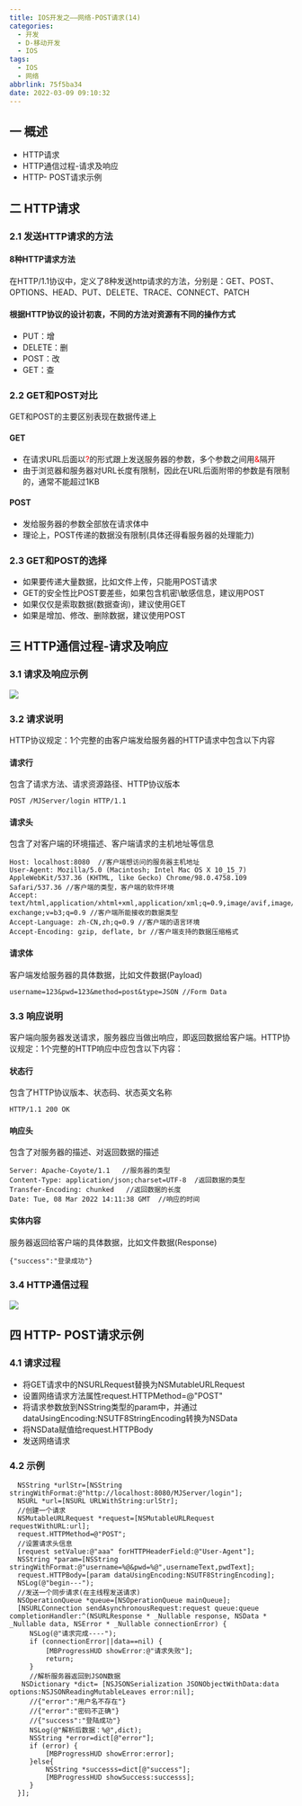 ```yaml
---
title: IOS开发之——网络-POST请求(14)
categories:
  - 开发
  - D-移动开发
  - IOS
tags:
  - IOS
  - 网络
abbrlink: 75f5ba34
date: 2022-03-09 09:10:32
---
```

## 一 概述

* HTTP请求
* HTTP通信过程-请求及响应
* HTTP- POST请求示例

<!--more-->

## 二 HTTP请求

### 2.1 发送HTTP请求的方法

#### 8种HTTP请求方法

在HTTP/1.1协议中，定义了8种发送http请求的方法，分别是：GET、POST、OPTIONS、HEAD、PUT、DELETE、TRACE、CONNECT、PATCH

#### 根据HTTP协议的设计初衷，不同的方法对资源有不同的操作方式

* PUT：增
* DELETE：删
* POST：改
* GET：查

### 2.2 GET和POST对比

GET和POST的主要区别表现在数据传递上

#### GET

* 在请求URL后面以<font color=red>?</font>的形式跟上发送服务器的参数，多个参数之间用<font color=red>&</font>隔开
* 由于浏览器和服务器对URL长度有限制，因此在URL后面附带的参数是有限制的，通常不能超过1KB

#### POST

* 发给服务器的参数全部放在请求体中
* 理论上，POST传递的数据没有限制(具体还得看服务器的处理能力)

### 2.3 GET和POST的选择

* 如果要传递大量数据，比如文件上传，只能用POST请求
* GET的安全性比POST要差些，如果包含机密\敏感信息，建议用POST
* 如果仅仅是索取数据(数据查询)，建议使用GET
* 如果是增加、修改、删除数据，建议使用POST

## 三 HTTP通信过程-请求及响应

### 3.1 请求及响应示例

![][1]

### 3.2 请求说明

HTTP协议规定：1个完整的由客户端发给服务器的HTTP请求中包含以下内容

#### 请求行

包含了请求方法、请求资源路径、HTTP协议版本

```
POST /MJServer/login HTTP/1.1
```

#### 请求头

包含了对客户端的环境描述、客户端请求的主机地址等信息

```
Host: localhost:8080  //客户端想访问的服务器主机地址
User-Agent: Mozilla/5.0 (Macintosh; Intel Mac OS X 10_15_7) AppleWebKit/537.36 (KHTML, like Gecko) Chrome/98.0.4758.109 Safari/537.36 //客户端的类型，客户端的软件环境
Accept: text/html,application/xhtml+xml,application/xml;q=0.9,image/avif,image/webp,image/apng,*/*;q=0.8,application/signed-exchange;v=b3;q=0.9 //客户端所能接收的数据类型
Accept-Language: zh-CN,zh;q=0.9 //客户端的语言环境
Accept-Encoding: gzip, deflate, br //客户端支持的数据压缩格式
```

#### 请求体

客户端发给服务器的具体数据，比如文件数据(Payload)

```
username=123&pwd=123&method=post&type=JSON //Form Data
```

### 3.3 响应说明

客户端向服务器发送请求，服务器应当做出响应，即返回数据给客户端。HTTP协议规定：1个完整的HTTP响应中应包含以下内容：

#### 状态行

包含了HTTP协议版本、状态码、状态英文名称

```
HTTP/1.1 200 OK
```

#### 响应头

包含了对服务器的描述、对返回数据的描述

```
Server: Apache-Coyote/1.1   //服务器的类型
Content-Type: application/json;charset=UTF-8  /返回数据的类型
Transfer-Encoding: chunked   //返回数据的长度
Date: Tue, 08 Mar 2022 14:11:38 GMT  //响应的时间
```

#### 实体内容

服务器返回给客户端的具体数据，比如文件数据(Response)

```
{"success":"登录成功"}
```

### 3.4 HTTP通信过程

![][2]

## 四 HTTP- POST请求示例

### 4.1 请求过程

* 将GET请求中的NSURLRequest替换为NSMutableURLRequest
* 设置网络请求方法属性request.HTTPMethod=@"POST"
* 将请求参数放到NSString类型的param中，并通过dataUsingEncoding:NSUTF8StringEncoding转换为NSData
* 将NSData赋值给request.HTTPBody
* 发送网络请求

### 4.2 示例

```
  NSString *urlStr=[NSString stringWithFormat:@"http://localhost:8080/MJServer/login"];
  NSURL *url=[NSURL URLWithString:urlStr];
  //创建一个请求
  NSMutableURLRequest *request=[NSMutableURLRequest requestWithURL:url];
  request.HTTPMethod=@"POST";
  //设置请求头信息
  [request setValue:@"aaa" forHTTPHeaderField:@"User-Agent"];
  NSString *param=[NSString stringWithFormat:@"username=%@&pwd=%@",usernameText,pwdText];
  request.HTTPBody=[param dataUsingEncoding:NSUTF8StringEncoding];
  NSLog(@"begin---");
  //发送一个同步请求(在主线程发送请求)
  NSOperationQueue *queue=[NSOperationQueue mainQueue];
  [NSURLConnection sendAsynchronousRequest:request queue:queue completionHandler:^(NSURLResponse * _Nullable response, NSData * _Nullable data, NSError * _Nullable connectionError) {
     NSLog(@"请求完成----");
     if (connectionError||data==nil) {
         [MBProgressHUD showError:@"请求失败"];
         return;
     }
     //解析服务器返回到JSON数据
   NSDictionary *dict= [NSJSONSerialization JSONObjectWithData:data options:NSJSONReadingMutableLeaves error:nil];
     //{"error":"用户名不存在"}
     //{"error":"密码不正确"}
     //{"success":"登陆成功"}
     NSLog(@"解析后数据：%@",dict);
     NSString *error=dict[@"error"];
     if (error) {
         [MBProgressHUD showError:error];
     }else{
         NSString *successs=dict[@"success"];
         [MBProgressHUD showSuccess:successs];
     }
  }];
```

 

[1]:https://cdn.jsdelivr.net/gh/pgzxc/cdn@master/blog-ios/ios-http-request-response-process.png
[2]:https://cdn.jsdelivr.net/gh/pgzxc/cdn@master/blog-ios/ios-http-client-server-request.png

